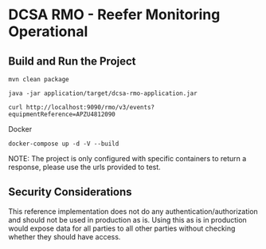 # DCSA RMO - Reefer Monitoring Operational

## Build and Run the Project

```
mvn clean package

java -jar application/target/dcsa-rmo-application.jar

curl http://localhost:9090/rmo/v3/events?equipmentReference=APZU4812090
```

Docker
```
docker-compose up -d -V --build
```

NOTE: The project is only configured with specific containers to return a response, please use the urls provided to test.

## Security Considerations

This reference implementation does not do any authentication/authorization and should not be used in production as is. Using this as is in production would expose data for all parties to all other parties without checking whether they should have access.

